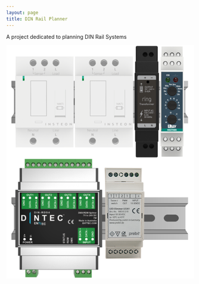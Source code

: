```yaml
---
layout: page
title: DIN Rail Planner
---
```


A project dedicated to planning DIN Rail Systems

![DIN Render](https://github.com/roycepope/dinrailplanner/blob/main/dinrailplanner.png?raw=true)
